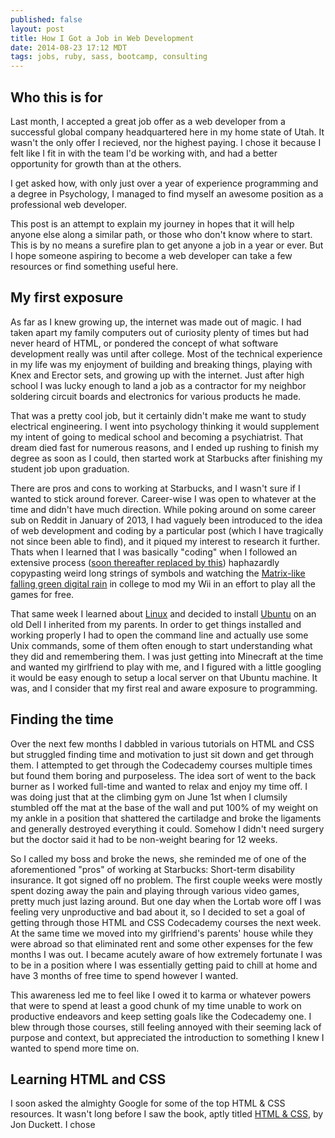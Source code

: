 ```yaml
---
published: false
layout: post
title: How I Got a Job in Web Development
date: 2014-08-23 17:12 MDT
tags: jobs, ruby, sass, bootcamp, consulting
---
```


## Who this is for

Last month, I accepted a great job offer as a web developer from a successful global company headquartered here in my home state of Utah. It wasn't the only offer I recieved, nor the highest paying. I chose it because I felt like I fit in with the team I'd be working with, and had a better opportunity for growth than at the others.

I get asked how, with only just over a year of experience programming and a degree in Psychology, I managed to find myself an awesome position as a professional web developer.

This post is an attempt to explain my journey in hopes that it will help anyone else along a similar path, or those who don't know where to start. This is by no means a surefire plan to get anyone a job in a year or ever. But I hope someone aspiring to become a web developer can take a few resources or find something useful here. 

## My first exposure

As far as I knew growing up, the internet was made out of magic. I had taken apart my family computers out of curiosity plenty of times but had never heard of HTML, or pondered the concept of what software development really was until after college. Most of the technical experience in my life was my enjoyment of building and breaking things, playing with Knex and Erector sets, and growing up with the internet. Just after high school I was lucky enough to land a job as a contractor for my neighbor soldering circuit boards and electronics for various products he made.

That was a pretty cool job, but it certainly didn't make me want to study electrical engineering. I went into psychology thinking it would supplement my intent of going to medical school and becoming a psychiatrist. That dream died fast for numerous reasons, and I ended up rushing to finish my degree as soon as I could, then started work at Starbucks after finishing my student job upon graduation.

There are pros and cons to working at Starbucks, and I wasn't sure if I wanted to stick around forever. Career-wise I was open to whatever at the time and didn't have much direction. While poking around on some career sub on Reddit in January of 2013, I had vaguely been introduced to the idea of web development and coding by a particular post (which I have tragically not since been able to find), and it piqued my interest to research it further. Thats when I learned that I was basically "coding" when I followed an extensive process ([soon thereafter replaced by this](http://lifehacker.com/5830367/how-to-hack-your-wii-for-homebrew-in-five-minutes)) haphazardly copypasting weird long strings of symbols and watching the [Matrix-like falling green digital rain](http://en.wikipedia.org/wiki/Matrix_digital_rain) in college to mod my Wii in an effort to play all the games for free.

That same week I learned about [Linux](http://www.linuxfoundation.org/) and decided to install [Ubuntu](http://www.ubuntu.com/desktop) on an old Dell I inherited from my parents. In order to get things installed and working properly I had to open the command line and actually use some Unix commands, some of them often enough to start understanding what they did and remembering them. I was just getting into Minecraft at the time and wanted my girlfriend to play with me, and I figured with a little googling it would be easy enough to setup a local server on that Ubuntu machine. It was, and I consider that my first real and aware exposure to programming.

## Finding the time

Over the next few months I dabbled in various tutorials on HTML and CSS but struggled finding time and motivation to just sit down and get through them. I attempted to get through the Codecademy courses multiple times but found them boring and purposeless. The idea sort of went to the back burner as I worked full-time and wanted to relax and enjoy my time off. I was doing just that at the climbing gym on June 1st when I clumsily stumbled off the mat at the base of the wall and put 100% of my weight on my ankle in a position that shattered the cartiladge and broke the ligaments and generally destroyed everything it could. Somehow I didn't need surgery but the doctor said it had to be non-weight bearing for 12 weeks. 

So I called my boss and broke the news, she reminded me of one of the aforementioned "pros" of working at Starbucks: Short-term disability insurance. It got signed off no problem. The first couple weeks were mostly spent dozing away the pain and playing through various video games, pretty much just lazing around. But one day when the Lortab wore off I was feeling very unproductive and bad about it, so I decided to set a goal of getting through those HTML and CSS Codecademy courses the next week. At the same time we moved into my girlfriend's parents' house while they were abroad so that eliminated rent and some other expenses for the few months I was out. I became acutely aware of how extremely fortunate I was to be in a position where I was essentially getting paid to chill at home and have 3 months of free time to spend however I wanted. 

This awareness led me to feel like I owed it to karma or whatever powers that were to spend at least a good chunk of my time unable to work on productive endeavors and keep setting goals like the Codecademy one. I blew through those courses, still feeling annoyed with their seeming lack of purpose and context, but appreciated the introduction to something I knew I wanted to spend more time on. 

## Learning HTML and CSS

I soon asked the almighty Google for some of the top HTML & CSS resources. It wasn't long before I saw the book, aptly titled [HTML & CSS](http://www.htmlandcssbook.com/), by Jon Duckett. I chose